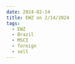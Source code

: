 ```yaml
---
date: 2024-02-14
title: EWZ on 2/14/2024
tags: 
  - EWZ
  - Brazil
  - MSCI
  - foreign
  - sell
---
```

<div class="post">
<snapshot-grid 
    :reports="['2024/02/13/CTA/EWZ', '2024/02/14/CTA/EWZ', '2024/02/14/MTP/EWZ']"
    chart="2024/02/14/Chart/EWZ"
/>
<p>

</p>
<p>

</p>
</div>